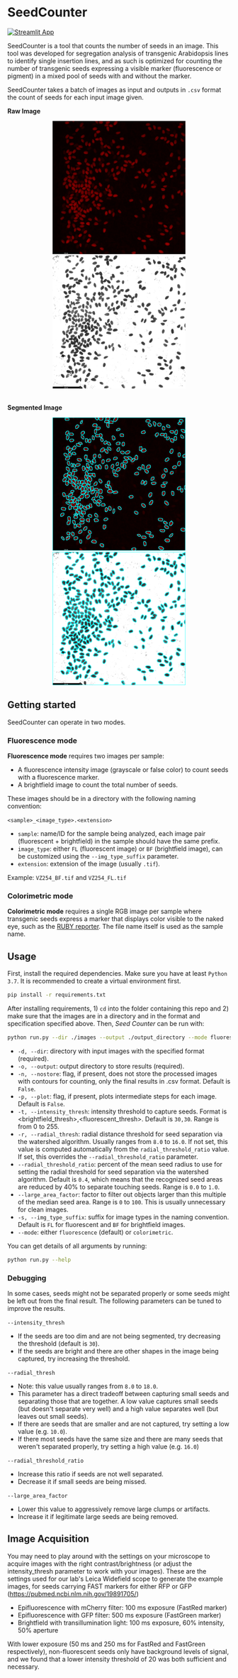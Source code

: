 # SeedCounter

[![Streamlit App](https://static.streamlit.io/badges/streamlit_badge_black_white.svg)](https://seed-counter-brophy.streamlit.app)

SeedCounter is a tool that counts the number of seeds in an image. This tool was developed for segregation analysis of transgenic Arabidopsis lines to identify single insertion lines, and as such is optimized for counting the number of transgenic seeds expressing a visible marker (fluorescence or pigment) in a mixed pool of seeds with and without the marker.

SeedCounter takes a batch of images as input and outputs in `.csv` format the count of seeds for each input image given.

**Raw Image**
<div style="text-align:center">
    <img src="readme_imgs/raw_fl.png" alt="raw_fl" height="300">
    <img src="readme_imgs/raw_bf.png" alt="raw_bf" height="300">
</div>

<br>

**Segmented Image**
<div style="text-align:center">
    <img src="readme_imgs/segmented_fl.png" alt="segmented_fl" height="300">
    <img src="readme_imgs/segmented_bf.png" alt="segmented_bf" height="300">
</div>

## Getting started
SeedCounter can operate in two modes.

### Fluorescence mode
**Fluorescence mode** requires two images per sample:
- A fluorescence intensity image (grayscale or false color) to count seeds with a fluorescence marker.
- A brightfield image to count the total number of seeds.

These images should be in a directory with the following naming convention:

`<sample>_<image_type>.<extension>`
- `sample`: name/ID for the sample being analyzed, each image pair (fluorescent + brightfield) in the sample should have the same prefix.
- `image_type`: either `FL` (fluorescent image) or `BF` (brightfield image), can be customized using the `--img_type_suffix` parameter.
- `extension`: extension of the image (usually `.tif`).

Example: `VZ254_BF.tif` and `VZ254_FL.tif`

### Colorimetric mode
**Colorimetric mode** requires a single RGB image per sample where transgenic seeds express a marker that displays color visible to the naked eye, such as the [RUBY reporter](https://www.nature.com/articles/s41438-020-00390-1). The file name itself is used as the sample name.

## Usage

First, install the required dependencies. Make sure you have at least `Python 3.7`. It is recommended to create a virtual environment first.
```bash
pip install -r requirements.txt
```

After installing requirements, 1) `cd` into the folder containing this repo and 2) make sure that the images are in a directory and in the format and specification specified above. Then, *Seed Counter* can be run with:
```bash
python run.py --dir ./images --output ./output_directory --mode fluorescence --intensity_thresh 30,30
```
- `-d, --dir`: directory with input images with the specified format (required).
- `-o, --output`: output directory to store results (required).
- `-n, --nostore`: flag, if present, does not store the processed images with contours for counting, only the final results in .csv format. Default is `False`.
- `-p, --plot`: flag, if present, plots intermediate steps for each image. Default is `False`.
- `-t, --intensity_thresh`: intensity threshold to capture seeds. Format is <brightfield_thresh>,<fluorescent_thresh>. Default is `30,30`. Range is from 0 to 255.
- `-r, --radial_thresh`: radial distance threshold for seed separation via the watershed algorithm. Usually ranges from `8.0` to `16.0`. If not set, this value is computed automatically from the `radial_threshold_ratio` value. If set, this overrides the `--radial_threshold_ratio` parameter. 
- `--radial_threshold_ratio`: percent of the mean seed radius to use for setting the radial threshold for seed separation via the watershed algorithm. Default is `0.4`, which means that the recognized seed areas are reduced by 40% to separate touching seeds. Range is `0.0` to `1.0`. 
- `--large_area_factor`: factor to filter out objects larger than this multiple of the median seed area. Range is `0` to `100`. This is usually unnecessary for clean images.
- `-s, --img_type_suffix`: suffix for image types in the naming convention. Default is `FL` for fluorescent and `BF` for brightfield images.
- `--mode`: either `fluorescence` (default) or `colorimetric`.

You can get details of all arguments by running:
```bash
python run.py --help
```

### Debugging
In some cases, seeds might not be separated properly or some seeds might be left out from the final result. The following parameters can be tuned to improve the results.

`--intensity_thresh`
- If the seeds are too dim and are not being segmented, try decreasing the threshold (default is `30`).
- If the seeds are bright and there are other shapes in the image being captured, try increasing the threshold.

`--radial_thresh`
- Note: this value usually ranges from `8.0` to `18.0`.
- This parameter has a direct tradeoff between capturing small seeds and separating those that are together. A low value captures small seeds (but doesn't separate very well) and a high value separates well (but leaves out small seeds).
- If there are seeds that are smaller and are not captured, try setting a low value (e.g. `10.0`).
- If there most seeds have the same size and there are many seeds that weren't separated properly, try setting a high value (e.g. `16.0`)

`--radial_threshold_ratio`
- Increase this ratio if seeds are not well separated.
- Decrease it if small seeds are being missed.

`--large_area_factor`
- Lower this value to aggressively remove large clumps or artifacts.
- Increase it if legitimate large seeds are being removed.

## Image Acquisition

You may need to play around with the settings on your microscope to acquire images with the right contrast/brightness (or adjust the intensity_thresh parameter to work with your images). These are the settings used for our lab's Leica Widefield scope to generate the example images, for seeds carrying FAST markers for either RFP or GFP (https://pubmed.ncbi.nlm.nih.gov/19891705/)

- Epifluorescence with mCherry filter: 100 ms exposure (FastRed marker)
- Epifluorescence with GFP filter: 500 ms exposure (FastGreen marker)
- Brightfield with transillumination light: 100 ms exposure, 60% intensity, 50% aperture

With lower exposure (50 ms and 250 ms for FastRed and FastGreen respectively), non-fluorescent seeds only have background levels of signal, and we found that a lower intensity threshold of 20 was both sufficient and necessary.
